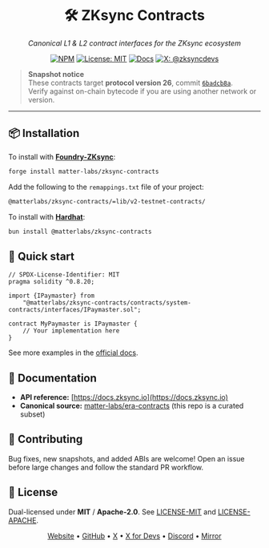 <div align="center">

# 🛠️ ZKsync Contracts

*Canonical L1 & L2 contract interfaces for the ZKsync ecosystem*

[![NPM](https://img.shields.io/npm/v/@matterlabs/zksync-contracts)](https://www.npmjs.com/package/@matterlabs/zksync-contracts)
[![License: MIT](https://img.shields.io/badge/License-MIT-green.svg)](LICENSE-MIT)
[![Docs](https://img.shields.io/badge/docs-reference-blue)](https://docs.zksync.io)
[![X: @zksyncdevs](https://img.shields.io/badge/follow-@zksyncdevs-1DA1F2?logo=x)](https://x.com/zksyncdevs)

</div>

> **Snapshot notice**  
> These contracts target **protocol version 26**, commit [`6badcb8a`](https://github.com/matter-labs/era-contracts/commit/6badcb8a9b6114c6dd10d3b172a96812250604b0).  
> Verify against on-chain bytecode if you are using another network or version.

---

## 📦 Installation

To install with [**Foundry-ZKsync**](https://github.com/matter-labs/foundry-zksync):

```bash
forge install matter-labs/zksync-contracts
```

Add the following to the `remappings.txt` file of your project:

```txt
@matterlabs/zksync-contracts/=lib/v2-testnet-contracts/
```

To install with [**Hardhat**](https://github.com/matter-labs/hardhat-zksync):

```bash
bun install @matterlabs/zksync-contracts
```

## 🚀 Quick start

```solidity
// SPDX-License-Identifier: MIT
pragma solidity ^0.8.20;

import {IPaymaster} from
    "@matterlabs/zksync-contracts/contracts/system-contracts/interfaces/IPaymaster.sol";

contract MyPaymaster is IPaymaster {
    // Your implementation here
}
```

See more examples in the [official docs](https://docs.zksync.io).

## 📖 Documentation

* **API reference:** [https://docs.zksync.io](https://docs.zksync.io)
* **Canonical source:** [matter-labs/era-contracts](https://github.com/matter-labs/era-contracts) (this repo is a curated subset)

## 🤝 Contributing

Bug fixes, new snapshots, and added ABIs are welcome!
Open an issue before large changes and follow the standard PR workflow.

## 📜 License

Dual-licensed under **MIT** / **Apache-2.0**.
See [LICENSE-MIT](LICENSE-MIT) and [LICENSE-APACHE](LICENSE-APACHE).

<div align="center">

[Website](https://zksync.io) •
[GitHub](https://github.com/matter-labs) •
[X](https://x.com/zksync) •
[X for Devs](https://x.com/zksyncdevs) •
[Discord](https://join.zksync.dev) •
[Mirror](https://zksync.mirror.xyz)

</div>
